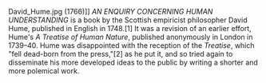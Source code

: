 David_Hume.jpg (1766)]] _AN ENQUIRY CONCERNING HUMAN UNDERSTANDING_ is a book by the Scottish empiricist philosopher David Hume, published in English in 1748.[1] It was a revision of an earlier effort, Hume's _A Treatise of Human Nature_, published anonymously in London in 1739–40. Hume was disappointed with the reception of the _Treatise_, which "fell dead-born from the press,"[2] as he put it, and so tried again to disseminate his more developed ideas to the public by writing a shorter and more polemical work.
